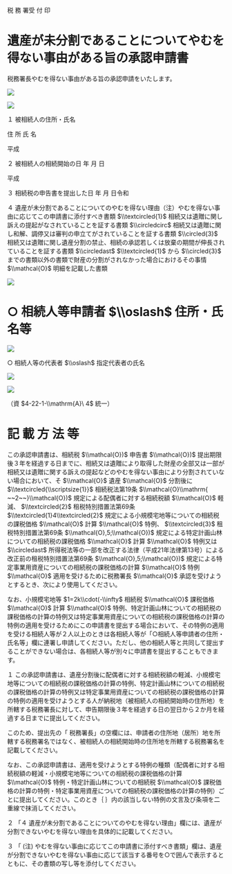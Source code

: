 税 務 署受 付 印

# 遺産が未分割であることについてやむを得ない事由がある旨の承認申請書

税務署長やむを得ない事由がある旨の承認申請をいたします。

![](https://www.nta.go.jp/tmp/b60eb83b-8c36-44f9-a0b3-214e2654bdd4/images/0be7d43b899b4861baa7d679084976b382d54ece626a269b7eed66d2fcc8a04c.jpg)

![](https://www.nta.go.jp/tmp/b60eb83b-8c36-44f9-a0b3-214e2654bdd4/images/2835f243758346fd6e174f9363a085da603e82baa99e72514c5d0bba50a6ce17.jpg)

１ 被相続人の住所・氏名

住 所 氏 名

平成

２ 被相続人の相続開始の日 年 月 日

平成

３ 相続税の申告書を提出した日 年 月 日令和

４ 遺産が未分割であることについてのやむを得ない理由（注）やむを得ない事由に応じてこの申請書に添付すべき書類 $\\textcircled{1}$ 相続又は遺贈に関し訴えの提起がなされていることを証する書類 $\\circledcirc$ 相続又は遺贈に関し和解、調停又は審判の申立てがされていることを証する書類 $\\circled{3}$ 相続又は遺贈に関し遺産分割の禁止、相続の承認若しくは放棄の期間が伸長されていることを証する書類 $\\circledast$ $\\textcircled{1}$ から $\\circled{3}$ までの書類以外の書類で財産の分割がされなかった場合におけるその事情 $\\mathcal{O}$ 明細を記載した書類

![](https://www.nta.go.jp/tmp/b60eb83b-8c36-44f9-a0b3-214e2654bdd4/images/1577de71fc0968766c67f96a3c8e73766fd1392d8ddd3aa9ca332c1f815caa48.jpg)

# ○ 相続人等申請者 $\\oslash$ 住所・氏名等

![](https://www.nta.go.jp/tmp/b60eb83b-8c36-44f9-a0b3-214e2654bdd4/images/2094bb90ae26e0f3b23ddcaa4eb8ec53ef87b4c8b91c50a66165def6c3a533cb.jpg)

○ 相続人等の代表者 $\\oslash$ 指定代表者の氏名

![](https://www.nta.go.jp/tmp/b60eb83b-8c36-44f9-a0b3-214e2654bdd4/images/368952467630932e3d1cef7c1876926545449894346a746ecc0f06b66a80b877.jpg)

![](https://www.nta.go.jp/tmp/b60eb83b-8c36-44f9-a0b3-214e2654bdd4/images/694c77eea96fe16bc7d1884a5fc1a674fa690a2564d3d18fd2aaecbd1e438b1c.jpg)

（資 $4-22-1-\\mathrm{A}\ 4$ 統一）

# 記 載 方 法 等

この承認申請書は、相続税 $\\mathcal{O})$ 申告書 $\\mathcal{O})$ 提出期限後３年を経過する日までに、相続又は遺贈により取得した財産の全部又は一部が相続又は遺贈に関する訴えの提起などのやむを得ない事由により分割されていない場合において、そ $\\mathcal{O}$ 遺産 $\\mathcal{O}$ 分割後に $\\textcircled{\\scriptsize{1}}$ 相続税法第19条 $\\mathcal{O}\\mathrm{ ~~2~~}\\mathcal{O})$ 規定による配偶者に対する相続税額 $\\mathcal{O}$ 軽減、 $\\textcircled{2}$ 租税特別措置法第69条 $\\textcircled{1}4\\textcircled{2}$ 規定による小規模宅地等についての相続税の課税価格 $\\mathcal{O}$ 計算 $\\mathcal{O}$ 特例、 $\\textcircled{3}$ 租税特別措置法第69条 $\\mathcal{O},5;\\mathcal{O})$ 規定による特定計画山林についての相続税の課税価格 $\\mathcal{O}$ 計算 $\\mathcal{O}$ 特例又は $\\circledast$ 所得税法等の一部を改正する法律（平成21年法律第13号）による改正前の租税特別措置法第69条 $\\mathcal{O},5;\\mathcal{O})$ 規定による特定事業用資産についての相続税の課税価格の計算 $\\mathcal{O}$ 特例 $\\mathcal{O}$ 適用を受けるために税務署長 $\\mathcal{O}$ 承認を受けようとするとき、次により使用してください。

なお、小規模宅地等 $1=2k\\cdot(-\\infty$ 相続税 $\\mathcal{O}$ 課税価格 $\\mathcal{O}$ 計算 $\\mathcal{O}$ 特例、特定計画山林についての相続税の課税価格の計算の特例又は特定事業用資産についての相続税の課税価格の計算の特例の適用を受けるためにこの申請書を提出する場合において、その特例の適用を受ける相続人等が２人以上のときは各相続人等が「○相続人等申請者の住所・氏名等」欄に連署し申請してください。ただし、他の相続人等と共同して提出することができない場合は、各相続人等が別々に申請書を提出することもできます。

１ この承認申請書は、遺産分割後に配偶者に対する相続税額の軽減、小規模宅地等についての相続税の課税価格の計算の特例、特定計画山林についての相続税の課税価格の計算の特例又は特定事業用資産についての相続税の課税価格の計算の特例の適用を受けようとする人が納税地（被相続人の相続開始時の住所地）を所轄する税務署長に対して、申告期限後３年を経過する日の翌日から２か月を経過する日までに提出してください。

このため、提出先の「 税務署長」の空欄には、申請者の住所地（居所）地を所轄する税務署名ではなく、被相続人の相続開始時の住所地を所轄する税務署名を記載してください。

なお、この承認申請書は、適用を受けようとする特例の種類（配偶者に対する相続税額の軽減・小規模宅地等についての相続税の課税価格の計算 $\\mathcal{O}$ 特例・特定計画山林についての相続税 $\\mathcal{O}$ 課税価格の計算の特例・特定事業用資産についての相続税の課税価格の計算の特例）ごとに提出してください。このとき｛ ｝内の該当しない特例の文言及び条項を二重線で抹消してください。

２ 「４ 遺産が未分割であることについてのやむを得ない理由」欄には、遺産が分割できないやむを得ない理由を具体的に記載してください。

３ 「 (注) やむを得ない事由に応じてこの申請書に添付すべき書類」欄は、遺産が分割できないやむを得ない事由に応じて該当する番号を○で囲んで表示するとともに、その書類の写し等を添付してください。